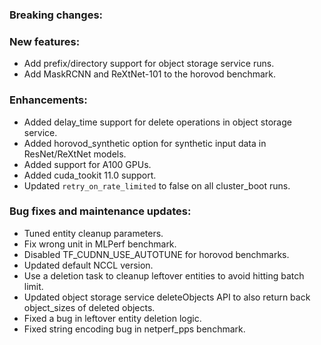 ### Breaking changes:

### New features:

-   Add prefix/directory support for object storage service runs.
-   Add MaskRCNN and ReXtNet-101 to the horovod benchmark.

### Enhancements:

-   Added delay_time support for delete operations in object storage service.
-   Added horovod_synthetic option for synthetic input data in ResNet/ReXtNet models.
-   Added support for A100 GPUs.
-   Added cuda_tookit 11.0 support.
-   Updated `retry_on_rate_limited` to false on all cluster_boot runs.

### Bug fixes and maintenance updates:

-   Tuned entity cleanup parameters.
-   Fix wrong unit in MLPerf benchmark.
-   Disabled TF_CUDNN_USE_AUTOTUNE for horovod benchmarks.
-   Updated default NCCL version.
-   Use a deletion task to cleanup leftover entities to avoid hitting batch
    limit.
-   Updated object storage service deleteObjects API to also return back
    object_sizes of deleted objects.
-   Fixed a bug in leftover entity deletion logic.
-   Fixed string encoding bug in netperf_pps benchmark.
